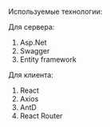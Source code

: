 Используемые технологии:

Для сервера:
1) Asp.Net
2) Swagger
3) Entity framework

Для клиента:
1) React
2) Axios
3) AntD
4) React Router